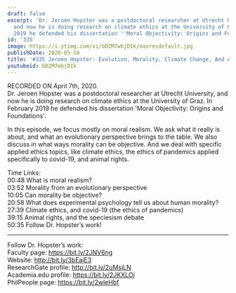 ```yaml
---
draft: false
excerpt: 'Dr. Jeroen Hopster was a postdoctoral researcher at Utrecht University,
  and now he is doing research on climate ethics at the University of Graz. In February
  2019 he defended his dissertation ''Moral Objectivity: Origins and Foundations''. '
id: '335'
image: https://i.ytimg.com/vi/bD2M7wbjDIk/maxresdefault.jpg
publishDate: 2020-05-18
title: '#335 Jeroen Hopster: Evolution, Morality, Climate Change, And Animal Rights'
youtubeid: bD2M7wbjDIk
---
```

RECORDED ON April 7th, 2020.  
Dr. Jeroen Hopster was a postdoctoral researcher at Utrecht University, and now he is doing research on climate ethics at the University of Graz. In February 2019 he defended his dissertation 'Moral Objectivity: Origins and Foundations'. 

In this episode, we focus mostly on moral realism. We ask what it really is about, and what an evolutionary perspective brings to the table. We also discuss in what ways morality can be objective. And we deal with specific applied ethics topics, like climate ethics, the ethics of pandemics applied specifically to covid-19, and animal rights.

Time Links:  
00:48  What is moral realism?  
03:52  Morality from an evolutionary perspective  
10:05  Can morality be objective?  
20:58  What does experimental psychology tell us about human morality?  
27:39  Climate ethics, and covid-19 (the ethics of pandemics)  
39:15  Animal rights, and the speciesism debate  
50:35  Follow Dr. Hopster’s work!

---

Follow Dr. Hopster’s work:  
Faculty page: https://bit.ly/2JNV6ng  
Website: http://bit.ly/3bEajE3  
ResearchGate profile: http://bit.ly/2uMsjLN  
Academia.edu profile: https://bit.ly/2JKXLOj  
PhilPeople page: https://bit.ly/2wleHbf
